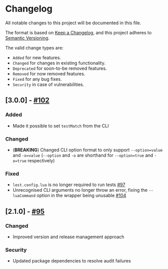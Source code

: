 # Changelog

All notable changes to this project will be documented in this file.

The format is based on [Keep a Changelog](https://keepachangelog.com/en/1.0.0/),
and this project adheres to [Semantic Versioning](https://semver.org/spec/v2.0.0.html).

The valid change types are:

-   `Added` for new features.
-   `Changed` for changes in existing functionality.
-   `Deprecated` for soon-to-be removed features.
-   `Removed` for now removed features.
-   `Fixed` for any bug fixes.
-   `Security` in case of vulnerabilities.

## [3.0.0] - [#102](https://github.com/TAServers/lest/issues/102)

### Added

-   Made it possible to set `testMatch` from the CLI

### Changed

-   (**BREAKING**) Changed CLI option format to only support `--option=value` and `-o=value` (`--option` and `-o` are shorthand for `--option=true` and `-o=true` respectively)

### Fixed

-   `lest.config.lua` is no longer required to run tests [#97](https://github.com/TAServers/lest/issues/97)
-   Unrecognised CLI arguments no longer throw an error, fixing the `--luaCommand` option in the wrapper being unusable [#104](https://github.com/TAServers/lest/issues/104)

## [2.1.0] - [#95](https://github.com/TAServers/lest/issues/95)

### Changed

-   Improved version and release management approach

### Security

-   Updated package dependencies to resolve audit failures
